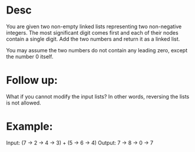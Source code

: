 # Desc
You are given two non-empty linked lists representing two non-negative integers. The most significant digit comes first and each of their nodes contain a single digit. Add the two numbers and return it as a linked list.

You may assume the two numbers do not contain any leading zero, except the number 0 itself.

# Follow up:
What if you cannot modify the input lists? In other words, reversing the lists is not allowed.

# Example:

Input: (7 -> 2 -> 4 -> 3) + (5 -> 6 -> 4)
Output: 7 -> 8 -> 0 -> 7